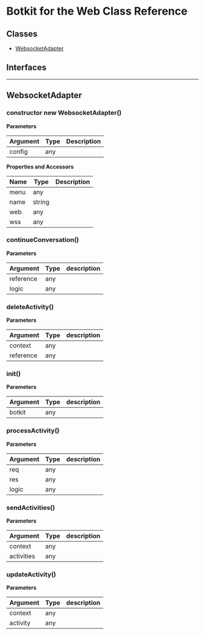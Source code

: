 # Botkit for the Web Class Reference

## Classes


* <a href="#WebsocketAdapter">WebsocketAdapter</a>


## Interfaces


---

<a name="WebsocketAdapter"></a>
## WebsocketAdapter

### constructor new WebsocketAdapter()

**Parameters**

| Argument | Type | Description
|--- |--- |---
| config | any | 

**Properties and Accessors**

| Name | Type | Description
|--- |--- |---
| menu | any | 
| name | string | 
| web | any | 
| wss | any | 

<a name="continueConversation"></a>
### continueConversation()


**Parameters**

| Argument | Type | description
|--- |--- |---
| reference| any | 
| logic| any | 



<a name="deleteActivity"></a>
### deleteActivity()


**Parameters**

| Argument | Type | description
|--- |--- |---
| context| any | 
| reference| any | 



<a name="init"></a>
### init()


**Parameters**

| Argument | Type | description
|--- |--- |---
| botkit| any | 



<a name="processActivity"></a>
### processActivity()


**Parameters**

| Argument | Type | description
|--- |--- |---
| req| any | 
| res| any | 
| logic| any | 



<a name="sendActivities"></a>
### sendActivities()


**Parameters**

| Argument | Type | description
|--- |--- |---
| context| any | 
| activities| any | 



<a name="updateActivity"></a>
### updateActivity()


**Parameters**

| Argument | Type | description
|--- |--- |---
| context| any | 
| activity| any | 






